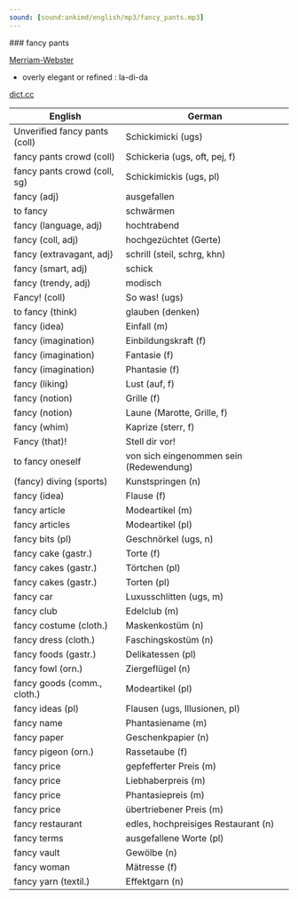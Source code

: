 ```yaml
---
sound: [sound:ankimd/english/mp3/fancy_pants.mp3]
---
```


\### fancy pants

[Merriam-Webster](https://www.merriam-webster.com/dictionary/fancy+pants)

- overly elegant or refined : la-di-da

[dict.cc](https://www.dict.cc/fancy+pants)

| English        | German       |
| -------------- | ------------ |
| Unverified fancy pants (coll) | Schickimicki (ugs) |
| fancy pants crowd (coll) | Schickeria (ugs, oft, pej, f) |
| fancy pants crowd (coll, sg) | Schickimickis (ugs, pl) |
| fancy (adj) | ausgefallen |
| to fancy | schwärmen |
| fancy (language, adj) | hochtrabend |
| fancy (coll, adj) | hochgezüchtet (Gerte) |
| fancy (extravagant, adj) | schrill (steil, schrg, khn) |
| fancy (smart, adj) | schick |
| fancy (trendy, adj) | modisch |
| Fancy! (coll) | So was! (ugs) |
| to fancy (think) | glauben (denken) |
| fancy (idea) | Einfall (m) |
| fancy (imagination) | Einbildungskraft (f) |
| fancy (imagination) | Fantasie (f) |
| fancy (imagination) | Phantasie (f) |
| fancy (liking) | Lust (auf, f) |
| fancy (notion) | Grille (f) |
| fancy (notion) | Laune (Marotte, Grille, f) |
| fancy (whim) | Kaprize (sterr, f) |
| Fancy (that)! | Stell dir vor! |
| to fancy oneself | von sich eingenommen sein (Redewendung) |
| (fancy) diving (sports) | Kunstspringen (n) |
| fancy (idea) | Flause (f) |
| fancy article | Modeartikel (m) |
| fancy articles | Modeartikel (pl) |
| fancy bits (pl) | Geschnörkel (ugs, n) |
| fancy cake (gastr.) | Torte (f) |
| fancy cakes (gastr.) | Törtchen (pl) |
| fancy cakes (gastr.) | Torten (pl) |
| fancy car | Luxusschlitten (ugs, m) |
| fancy club | Edelclub (m) |
| fancy costume (cloth.) | Maskenkostüm (n) |
| fancy dress (cloth.) | Faschingskostüm (n) |
| fancy foods (gastr.) | Delikatessen (pl) |
| fancy fowl (orn.) | Ziergeflügel (n) |
| fancy goods (comm., cloth.) | Modeartikel (pl) |
| fancy ideas (pl) | Flausen (ugs, Illusionen, pl) |
| fancy name | Phantasiename (m) |
| fancy paper | Geschenkpapier (n) |
| fancy pigeon (orn.) | Rassetaube (f) |
| fancy price | gepfefferter Preis (m) |
| fancy price | Liebhaberpreis (m) |
| fancy price | Phantasiepreis (m) |
| fancy price | übertriebener Preis (m) |
| fancy restaurant | edles, hochpreisiges Restaurant (n) |
| fancy terms | ausgefallene Worte (pl) |
| fancy vault | Gewölbe (n) |
| fancy woman | Mätresse (f) |
| fancy yarn (textil.) | Effektgarn (n) |
